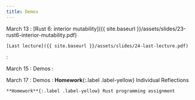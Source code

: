 ```yaml
---
title: Demos
---
```


March 13
: [Rust 6: interior mutability]({{ site.baseurl }}/assets/slides/23-rust6-interior-mutability.pdf)

    [Last lecture]({{ site.baseurl }}/assets/slides/24-last-lecture.pdf)
  : 

March 15
: Demos
  : 

March 17
: Demos
  : **Homework**{:.label .label-yellow} Individual Reflections
  
    **Homework**{:.label .label-yellow} Rust programming assignment